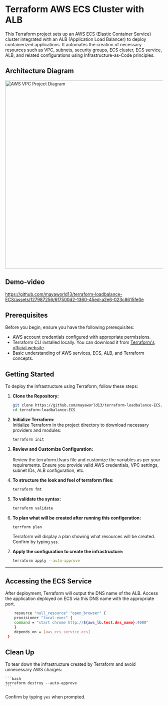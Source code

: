 # Terraform AWS ECS Cluster with ALB

This Terraform project sets up an AWS ECS (Elastic Container Service) cluster integrated with an ALB (Application Load Balancer) to deploy containerized applications. It automates the creation of necessary resources such as VPC, subnets, security groups, ECS cluster, ECS service, ALB, and related configurations using Infrastructure-as-Code principles.

## Architecture Diagram

<p>
  <img src="https://github.com/mayaworld13/terraform-loadbalance-ECS/assets/127987256/27b6aebd-fd30-48f6-83d4-98b4f2173367" alt="AWS VPC Project Diagram" width="700" height="600" />
</p>


## Demo-video

https://github.com/mayaworld13/terraform-loadbalance-ECS/assets/127987256/6f7500d2-1360-45ed-a2e6-023c8615fe0e


## Prerequisites

Before you begin, ensure you have the following prerequisites:

- AWS account credentials configured with appropriate permissions.
- Terraform CLI installed locally. You can download it from [Terraform's official website](https://www.terraform.io/downloads.html).
- Basic understanding of AWS services, ECS, ALB, and Terraform concepts.

## Getting Started

To deploy the infrastructure using Terraform, follow these steps:

1. **Clone the Repository:**

   ```bash
   git clone https://github.com/mayaworld13/terraform-loadbalance-ECS.git
   cd terraform-loadbalance-ECS
   ```

2. **Initialize Terraform:**
    <br>
    Initialize Terraform in the project directory to download necessary providers and modules:

   ```bash
   terraform init
   ```

3. **Review and Customize Configuration:**
   <br>
   <br>
   Review the terraform.tfvars file and customize the variables as per your requirements. Ensure you provide valid AWS credentials, VPC settings, subnet IDs, ALB configuration, etc.

4. **To structure the look and feel of terraform files:**
   ```sh
   terraform fmt
   ```

5. **To validate the syntax:**
   ```sh
   terraform validate
   ```

6. **To plan what will be created after running this configeration:**
   ```sh
   terrform plan
   ```

   Terraform will display a plan showing what resources will be created. Confirm by typing `yes`.

7. **Apply the configuration to create the infrastructure:**
   ```sh
   terraform apply --auto-approve
   ```
---

## Accessing the ECS Service

After deployment, Terraform will output the DNS name of the ALB. Access the application deployed on ECS via this DNS name with the appropriate port.

   ```bash
       resource "null_resource" "open_browser" {
       provisioner "local-exec" {
       command = "start chrome http://${aws_lb.test.dns_name}:4000"
       }
       depends_on = [aws_ecs_service.ecs]
    }
   ```

## Clean Up

To tear down the infrastructure created by Terraform and avoid unnecessary AWS charges:

    ```bash
    terraform destroy --auto-approve
    ```

Confirm by typing `yes` when prompted.






